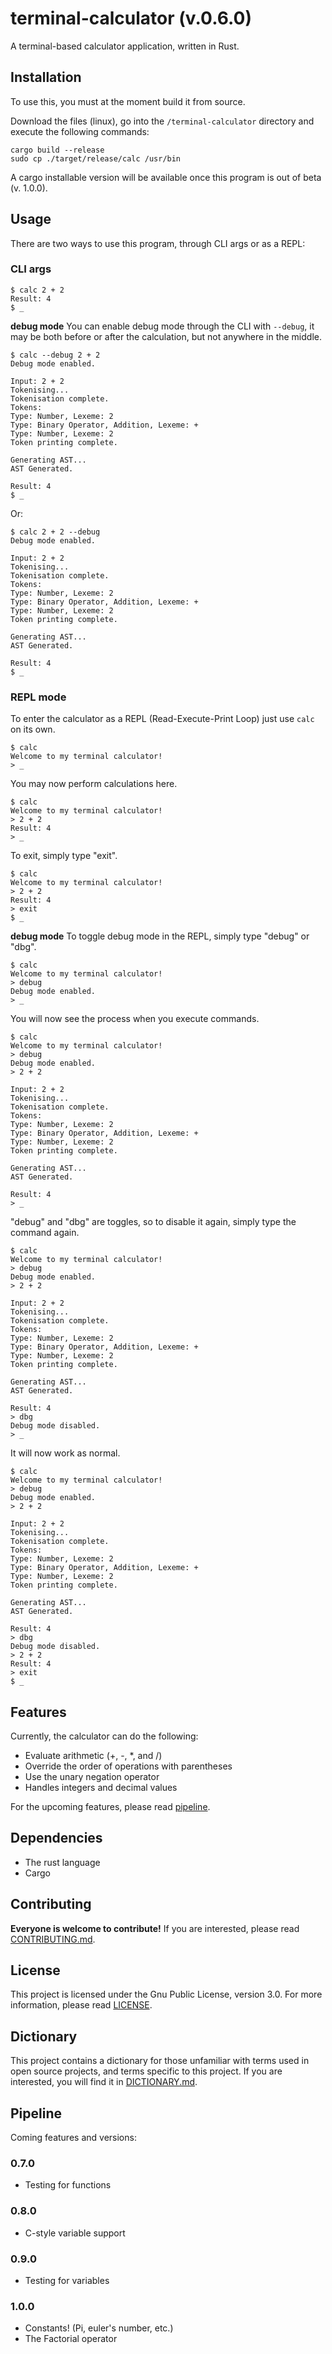 # terminal-calculator (v.0.6.0)
A terminal-based calculator application, written in Rust.

## Installation
To use this, you must at the moment build it from source. 

Download the files (linux), go into the `/terminal-calculator` directory and execute the following commands:
```
cargo build --release
sudo cp ./target/release/calc /usr/bin
```

A cargo installable version will be available once this program is out of beta (v. 1.0.0).

## Usage
There are two ways to use this program, through CLI args or as a REPL:

### CLI args
```
$ calc 2 + 2
Result: 4
$ _
```

**debug mode**
You can enable debug mode through the CLI with `--debug`, it may be both before or after the calculation, but not anywhere in the middle.
```
$ calc --debug 2 + 2
Debug mode enabled.

Input: 2 + 2
Tokenising...
Tokenisation complete.
Tokens:
Type: Number, Lexeme: 2
Type: Binary Operator, Addition, Lexeme: +
Type: Number, Lexeme: 2
Token printing complete.

Generating AST...
AST Generated.

Result: 4
$ _
```
Or:
```
$ calc 2 + 2 --debug
Debug mode enabled.

Input: 2 + 2
Tokenising...
Tokenisation complete.
Tokens:
Type: Number, Lexeme: 2
Type: Binary Operator, Addition, Lexeme: +
Type: Number, Lexeme: 2
Token printing complete.

Generating AST...
AST Generated.

Result: 4
$ _
```


### REPL mode
To enter the calculator as a REPL (Read-Execute-Print Loop) just use `calc` on its own.
```
$ calc
Welcome to my terminal calculator!
> _
```
You may now perform calculations here.
```
$ calc
Welcome to my terminal calculator!
> 2 + 2
Result: 4
> _
```
To exit, simply type "exit".
```
$ calc
Welcome to my terminal calculator!
> 2 + 2
Result: 4
> exit
$ _
```

**debug mode**
To toggle debug mode in the REPL, simply type "debug" or "dbg".
```
$ calc
Welcome to my terminal calculator!
> debug
Debug mode enabled.
> _
```
You will now see the process when you execute commands.
```
$ calc
Welcome to my terminal calculator!
> debug
Debug mode enabled.
> 2 + 2

Input: 2 + 2
Tokenising...
Tokenisation complete.
Tokens:
Type: Number, Lexeme: 2
Type: Binary Operator, Addition, Lexeme: +
Type: Number, Lexeme: 2
Token printing complete.

Generating AST...
AST Generated.

Result: 4
> _
```
"debug" and "dbg" are toggles, so to disable it again, simply type the command again.
```
$ calc
Welcome to my terminal calculator!
> debug
Debug mode enabled.
> 2 + 2

Input: 2 + 2
Tokenising...
Tokenisation complete.
Tokens:
Type: Number, Lexeme: 2
Type: Binary Operator, Addition, Lexeme: +
Type: Number, Lexeme: 2
Token printing complete.

Generating AST...
AST Generated.

Result: 4
> dbg
Debug mode disabled.
> _
```
It will now work as normal.
```
$ calc
Welcome to my terminal calculator!
> debug
Debug mode enabled.
> 2 + 2

Input: 2 + 2
Tokenising...
Tokenisation complete.
Tokens:
Type: Number, Lexeme: 2
Type: Binary Operator, Addition, Lexeme: +
Type: Number, Lexeme: 2
Token printing complete.

Generating AST...
AST Generated.

Result: 4
> dbg
Debug mode disabled.
> 2 + 2
Result: 4
> exit
$ _
```

## Features
Currently, the calculator can do the following:
 - Evaluate arithmetic (+, -, *, and /)
 - Override the order of operations with parentheses
 - Use the unary negation operator
 - Handles integers and decimal values

For the upcoming features, please read [pipeline](#pipeline).

## Dependencies
 - The rust language
 - Cargo

## Contributing
**Everyone is welcome to contribute!**
If you are interested, please read [CONTRIBUTING.md](CONTRIBUTING.md).

## License
This project is licensed under the Gnu Public License, version 3.0. For more information, please read [LICENSE](LICENSE).

## Dictionary
This project contains a dictionary for those unfamiliar with terms used in open source projects, and terms specific to this project. If you are interested, you will find it in [DICTIONARY.md](DICTIONARY.md).

## Pipeline
Coming features and versions:

### 0.7.0
 - Testing for functions

### 0.8.0
 - C-style variable support

### 0.9.0
 - Testing for variables

### 1.0.0
 - Constants! (Pi, euler's number, etc.)
 - The Factorial operator
